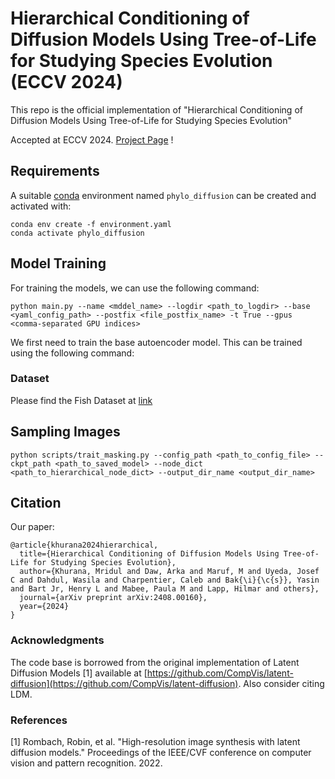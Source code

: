 # Hierarchical Conditioning of Diffusion Models Using Tree-of-Life for Studying Species Evolution (ECCV 2024)
This repo is the official implementation of "Hierarchical Conditioning of Diffusion Models Using Tree-of-Life for Studying Species Evolution"


Accepted at ECCV 2024. [Project Page](https://imageomics.github.io/phylo-diffusion/) !

## Requirements
A suitable [conda](https://conda.io/) environment named `phylo_diffusion` can be created
and activated with:

```
conda env create -f environment.yaml
conda activate phylo_diffusion
```

## Model Training
For training the models, we can use the following command:
```
python main.py --name <mddel_name> --logdir <path_to_logdir> --base <yaml_config_path> --postfix <file_postfix_name> -t True --gpus <comma-separated GPU indices>
```

We first need to train the base autoencoder model. This can be trained using the following command:

### Dataset
Please find the Fish Dataset at [link](https://drive.google.com/drive/folders/1W6tB8m8Gqv7SAOcwCMwTnWK9rB5voNHU?usp=sharing)

## Sampling Images

```
python scripts/trait_masking.py --config_path <path_to_config_file> --ckpt_path <path_to_saved_model> --node_dict <path_to_hierarchical_node_dict> --output_dir_name <output_dir_name>
```

## Citation
Our paper:

```
@article{khurana2024hierarchical,
  title={Hierarchical Conditioning of Diffusion Models Using Tree-of-Life for Studying Species Evolution},
  author={Khurana, Mridul and Daw, Arka and Maruf, M and Uyeda, Josef C and Dahdul, Wasila and Charpentier, Caleb and Bak{\i}{\c{s}}, Yasin and Bart Jr, Henry L and Mabee, Paula M and Lapp, Hilmar and others},
  journal={arXiv preprint arXiv:2408.00160},
  year={2024}
}
```

### Acknowledgments
The code base is borrowed from the original implementation of Latent Diffusion Models [1] available at [https://github.com/CompVis/latent-diffusion](https://github.com/CompVis/latent-diffusion). Also consider citing LDM.

### References

[1] Rombach, Robin, et al. "High-resolution image synthesis with latent diffusion models." Proceedings of the IEEE/CVF conference on computer vision and pattern recognition. 2022.
